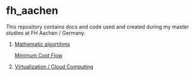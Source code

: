 # fh_aachen

This repository contains docs and code used and created during my master studies at FH Aachen / Germany.

1. [Mathematic algortihms](malgo/)

      [Minimum Cost Flow](malgo/ausarbeitung.md)
3. [Virtualization / Cloud Computing](vcc/)
